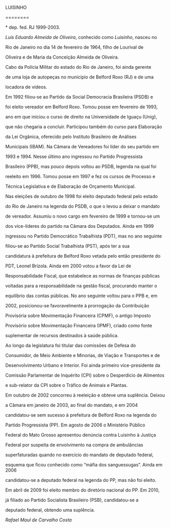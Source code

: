 LUISINHO

========



\* dep. fed. RJ 1999-2003.



*Luís Eduardo Almeida de Oliveira*, conhecido como *Luisinho*, nasceu no

Rio de Janeiro no dia 14 de fevereiro de 1964, filho de Lourival de

Oliveira e de Maria da Conceição Almeida de Oliveira.



Cabo da Polícia Militar do estado do Rio de Janeiro, foi ainda gerente

de uma loja de autopeças no município de Belford Roxo (RJ) e de uma

locadora de vídeos.



Em 1992 filiou-se ao Partido da Social Democracia Brasileira (PSDB) e

foi eleito vereador em Belford Roxo. Tomou posse em fevereiro de 1993,

ano em que iniciou o curso de direito na Universidade de Iguaçu (Unig),

que não chegaria a concluir. Participou também do curso para Elaboração

da Lei Orgânica, oferecido pelo Instituto Brasileiro de Análises

Municipais (IBAM). Na Câmara de Vereadores foi líder do seu partido em

1993 e 1994. Nesse último ano ingressou no Partido Progressista

Brasileiro (PPB), mas pouco depois voltou ao PSDB, legenda na qual foi

reeleito em 1996. Tomou posse em 1997 e fez os cursos de Processo e

Técnica Legislativa e de Elaboração de Orçamento Municipal.



Nas eleições de outubro de 1998 foi eleito deputado federal pelo estado

do Rio de Janeiro na legenda do PSDB, o que o levou a deixar o mandato

de vereador. Assumiu o novo cargo em fevereiro de 1999 e tornou-se um

dos vice-líderes do partido na Câmara dos Deputados. Ainda em 1999

ingressou no Partido Democrático Trabalhista (PDT), mas no ano seguinte

filiou-se ao Partido Social Trabalhista (PST), após ter a sua

candidatura à prefeitura de Belford Roxo vetada pelo então presidente do

PDT, Leonel Brizola. Ainda em 2000 votou a favor da Lei de

Responsabilidade Fiscal, que estabelece as normas de finanças públicas

voltadas para a responsabilidade na gestão fiscal, procurando manter o

equilíbrio das contas públicas. No ano seguinte voltou para o PPB e, em

2002, posicionou-se favoravelmente à prorrogação da Contribuição

Provisória sobre Movimentação Financeira (CPMF), o antigo Imposto

Provisório sobre Movimentação Financeira (IPMF), criado como fonte

suplementar de recursos destinados à saúde pública.



Ao longo da legislatura foi titular das comissões de Defesa do

Consumidor, de Meio Ambiente e Minorias, de Viação e Transportes e de

Desenvolvimento Urbano e Interior. Foi ainda primeiro vice-presidente da

Comissão Parlamentar de Inquérito (CPI) sobre o Desperdício de Alimentos

e sub-relator da CPI sobre o Tráfico de Animais e Plantas.



Em outubro de 2002 concorreu à reeleição e obteve uma suplência. Deixou

a Câmara em janeiro de 2003, ao final do mandato, e em 2004

candidatou-se sem sucesso à prefeitura de Belford Roxo na legenda do

Partido Progressista (PP). Em agosto de 2006 o Ministério Público

Federal do Mato Grosso apresentou denúncia contra Luisinho à Justiça

Federal por suspeita de envolvimento na compra de ambulâncias

superfaturadas quando no exercício do mandato de deputado federal,

esquema que ficou conhecido como “máfia dos sanguessugas”. Ainda em 2006

candidatou-se a deputado federal na legenda do PP, mas não foi eleito.

Em abril de 2009 foi eleito membro do diretório nacional do PP. Em 2010,

já filiado ao Partido Socialista Brasileiro (PSB), candidatou-se a

deputado federal, obtendo uma suplência.



*Rafael Maul de Carvalho Costa*



